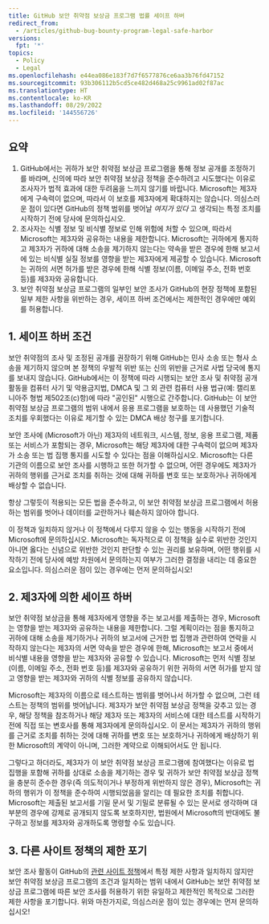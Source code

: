 ```yaml
---
title: GitHub 보안 취약점 보상금 프로그램 법률 세이프 하버
redirect_from:
  - /articles/github-bug-bounty-program-legal-safe-harbor
versions:
  fpt: '*'
topics:
  - Policy
  - Legal
ms.openlocfilehash: e44ea086e183f7d7f6577876ce6aa3b76fd47152
ms.sourcegitcommit: 93b306112b5cd5ce482d468a25c9961ad02f87ac
ms.translationtype: HT
ms.contentlocale: ko-KR
ms.lasthandoff: 08/29/2022
ms.locfileid: '144556726'
---
```

## 요약
1. GitHub에서는 귀하가 보안 취약점 보상금 프로그램을 통해 정보 공개를 조정하기를 바라며, 신의에 따라 보안 취약점 보상금 정책을 준수하려고 시도했다는 이유로 조사자가 법적 효과에 대한 두려움을 느끼지 않기를 바랍니다. Microsoft는 제3자에게 구속력이 없으며, 따라서 이 보호를 제3자에게 확대하지는 않습니다. 의심스러운 점이 있다면 GitHub의 정책 범위를 벗어날 _여지가 있다_ 고 생각되는 특정 조치를 시작하기 전에 당사에 문의하십시오.
2. 조사자는 식별 정보 및 비식별 정보로 인해 위험에 처할 수 있으며, 따라서 Microsoft는 제3자와 공유하는 내용을 제한합니다. Microsoft는 귀하에게 통지하고 제3자가 귀하에 대해 소송을 제기하지 않는다는 약속을 받은 경우에 한해 보고서에 있는 비식별 실질 정보를 영향을 받는 제3자에게 제공할 수 있습니다. Microsoft는 귀하의 서면 허가를 받은 경우에 한해 식별 정보(이름, 이메일 주소, 전화 번호 등)를 제3자와 공유합니다.
3. 보안 취약점 보상금 프로그램의 일부인 보안 조사가 GitHub의 현장 정책에 포함된 일부 제한 사항을 위반하는 경우, 세이프 하버 조건에서는 제한적인 경우에만 예외를 허용합니다.

## 1. 세이프 하버 조건

보안 취약점의 조사 및 조정된 공개를 권장하기 위해 GitHub는 민사 소송 또는 형사 소송을 제기하지 않으며 본 정책의 우발적 위반 또는 신의 위반을 근거로 사법 당국에 통지를 보내지 않습니다. GitHub에서는 이 정책에 따라 시행되는 보안 조사 및 취약점 공개 활동을 컴퓨터 사기 및 악용금지법, DMCA 및 그 외 관련 컴퓨터 사용 법규(예: 캘리포니아주 형법 제502조(c)항)에 따라 "공인된" 시행으로 간주합니다. GitHub는 이 보안 취약점 보상금 프로그램의 범위 내에서 응용 프로그램을 보호하는 데 사용했던 기술적 조치를 우회했다는 이유로 제기할 수 있는 DMCA 배상 청구를 포기합니다.

보안 조사에 (Microsoft가 아닌) 제3자의 네트워크, 시스템, 정보, 응용 프로그램, 제품 또는 서비스가 포함되는 경우, Microsoft는 해당 제3자에 대한 구속력이 없으며 제3자가 소송 또는 법 집행 통지를 시도할 수 있다는 점을 이해하십시오. Microsoft는 다른 기관의 이름으로 보안 조사를 시행하고 또한 허가할 수 없으며, 어떤 경우에도 제3자가 귀하의 행위를 근거로 조치를 취하는 것에 대해 귀하를 변호 또는 보호하거나 귀하에게 배상할 수 없습니다.

항상 그렇듯이 적용되는 모든 법을 준수하고, 이 보안 취약점 보상금 프로그램에서 허용하는 범위를 벗어나 데이터를 교란하거나 훼손하지 않아야 합니다.

이 정책과 일치하지 않거나 이 정책에서 다루지 않을 수 있는 행동을 시작하기 전에 Microsoft에 문의하십시오. Microsoft는 독자적으로 이 정책을 실수로 위반한 것인지 아니면 옳다는 신념으로 위반한 것인지 판단할 수 있는 권리를 보유하며, 어떤 행위를 시작하기 전에 당사에 예방 차원에서 문의하는지 여부가 그러한 결정을 내리는 데 중요한 요소입니다. 의심스러운 점이 있는 경우에는 먼저 문의하십시오!

## 2. 제3자에 의한 세이프 하버

보안 취약점 보상금을 통해 제3자에게 영향을 주는 보고서를 제출하는 경우, Microsoft는 영향을 받는 제3자와 공유하는 내용을 제한합니다. 그럴 계획이라는 점을 통지하고 귀하에 대해 소송을 제기하거나 귀하의 보고서에 근거한 법 집행과 관련하여 연락을 시작하지 않는다는 제3자의 서면 약속을 받은 경우에 한해, Microsoft는 보고서 중에서 비식별 내용을 영향을 받는 제3자와 공유할 수 있습니다. Microsoft는 먼저 식별 정보(이름, 이메일 주소, 전화 번호 등)를 제3자와 공유하기 위한 귀하의 서면 허가를 받지 않고 영향을 받는 제3자와 귀하의 식별 정보를 공유하지 않습니다.

Microsoft는 제3자의 이름으로 테스트하는 범위를 벗어나서 허가할 수 없으며, 그런 테스트는 정책의 범위를 벗어납니다. 제3자가 보안 취약점 보상금 정책을 갖추고 있는 경우, 해당 정책을 참조하거나 해당 제3자 또는 제3자의 서비스에 대한 테스트를 시작하기 전에 직접 또는 변호사를 통해 제3자에게 문의하십시오. 이 문서는 제3자가 귀하의 행위를 근거로 조치를 취하는 것에 대해 귀하를 변호 또는 보호하거나 귀하에게 배상하기 위한 Microsoft의 계약이 아니며, 그러한 계약으로 이해되어서도 안 됩니다.

그렇다고 하더라도, 제3자가 이 보안 취약점 보상금 프로그램에 참여했다는 이유로 법 집행을 포함해 귀하를 상대로 소송을 제기하는 경우 및 귀하가 보안 취약점 보상금 정책을 충분히 준수한 경우(즉 의도적이거나 부정하게 위반하지 않은 경우), Microsoft는 귀하의 행위가 이 정책을 준수하여 시행되었음을 알리는 데 필요한 조치를 취합니다. Microsoft는 제출된 보고서를 기밀 문서 및 기밀로 분류될 수 있는 문서로 생각하며 대부분의 경우에 강제로 공개되지 않도록 보호하지만, 법원에서 Microsoft의 반대에도 불구하고 정보를 제3자와 공개하도록 명령할 수도 있습니다.

## 3. 다른 사이트 정책의 제한 포기

보안 조사 활동이 GitHub의 [관련 사이트 정책](/categories/site-policy/)에서 특정 제한 사항과 일치하지 않지만 보안 취약점 보상금 프로그램의 조건과 일치하는 범위 내에서 GitHub는 보안 취약점 보상금 프로그램에 따른 보안 조사를 허용하기 위한 유일하고 제한적인 목적으로 그러한 제한 사항을 포기합니다. 위와 마찬가지로, 의심스러운 점이 있는 경우에는 먼저 문의하십시오!
